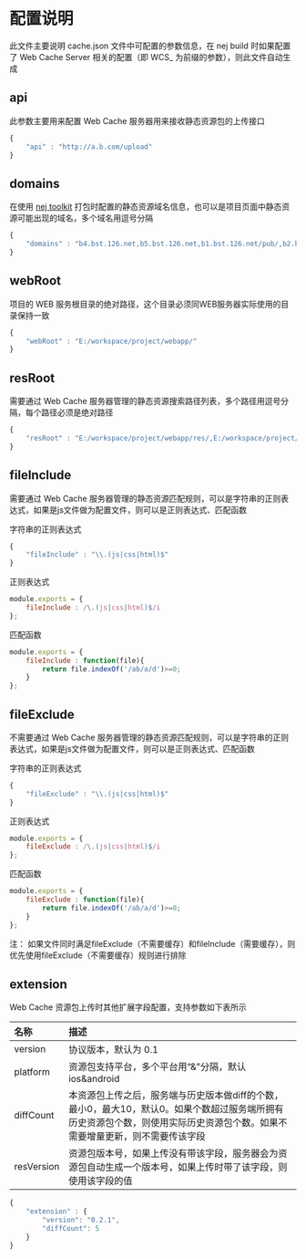 # 配置说明

此文件主要说明 cache.json 文件中可配置的参数信息，在 nej build 时如果配置了 Web Cache Server 相关的配置（即 WCS_ 为前缀的参数），则此文件自动生成

## api

此参数主要用来配置 Web Cache 服务器用来接收静态资源包的上传接口

```javascript
{
	"api" : "http://a.b.com/upload"
}
```

## domains

在使用 [nej toolkit](https://github.com/NEYouFan/nej-toolkit) 打包时配置的静态资源域名信息，也可以是项目页面中静态资源可能出现的域名，多个域名用逗号分隔

```javascript
{
	"domains" : "b4.bst.126.net,b5.bst.126.net,b1.bst.126.net/pub/,b2.bst.126.net"
}
```

## webRoot

项目的 WEB 服务根目录的绝对路径，这个目录必须同WEB服务器实际使用的目录保持一致

```javascript
{
	"webRoot" : "E:/workspace/project/webapp/"
}
```

## resRoot

需要通过 Web Cache 服务器管理的静态资源搜索路径列表，多个路径用逗号分隔，每个路径必须是绝对路径

```javascript
{
	"resRoot" : "E:/workspace/project/webapp/res/,E:/workspace/project/webapp/pub/s/"
}
```

## fileInclude

需要通过 Web Cache 服务器管理的静态资源匹配规则，可以是字符串的正则表达式，如果是js文件做为配置文件，则可以是正则表达式、匹配函数

字符串的正则表达式
```javascript
{
	"fileInclude" : "\\.(js|css|html)$"
}
```

正则表达式
```javascript
module.exports = {
	fileInclude : /\.(js|css|html)$/i
};
```

匹配函数
```javascript
module.exports = {
	fileInclude : function(file){
		return file.indexOf('/ab/a/d')>=0;
	}
};
```

## fileExclude

不需要通过 Web Cache 服务器管理的静态资源匹配规则，可以是字符串的正则表达式，如果是js文件做为配置文件，则可以是正则表达式、匹配函数

字符串的正则表达式
```javascript
{
	"fileExclude" : "\\.(js|css|html)$"
}
```

正则表达式
```javascript
module.exports = {
	fileExclude : /\.(js|css|html)$/i
};
```

匹配函数
```javascript
module.exports = {
	fileExclude : function(file){
		return file.indexOf('/ab/a/d')>=0;
	}
};
```

注： 如果文件同时满足fileExclude（不需要缓存）和fileInclude（需要缓存），则优先使用fileExclude（不需要缓存）规则进行排除

## extension

Web Cache 资源包上传时其他扩展字段配置，支持参数如下表所示

| 名称 | 描述 |
| :--- | :--- |
| version    | 协议版本，默认为 0.1 |
| platform   | 资源包支持平台，多个平台用“&”分隔，默认 ios&android |
| diffCount  | 本资源包上传之后，服务端与历史版本做diff的个数，最小0，最大10，默认0。如果个数超过服务端所拥有历史资源包个数，则使用实际历史资源包个数。如果不需要增量更新，则不需要传该字段 |
| resVersion | 资源包版本号，如果上传没有带该字段，服务器会为资源包自动生成一个版本号，如果上传时带了该字段，则使用该字段的值 |

```javascript
{
	"extension" : {
	    "version": "0.2.1",
	    "diffCount": 5
	}
}
```